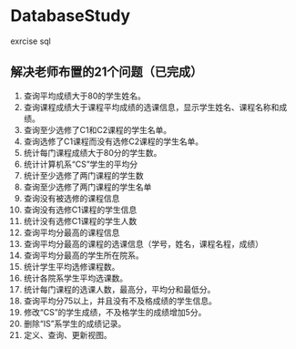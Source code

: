# DatabaseStudy
exrcise sql 
## 解决老师布置的21个问题（已完成）
1. 查询平均成绩大于80的学生姓名。	
2. 查询课程成绩大于课程平均成绩的选课信息，显示学生姓名、课程名称和成绩。
3. 查询至少选修了C1和C2课程的学生名单。
4. 查询选修了C1课程而没有选修C2课程的学生名单。
5. 统计每门课程成绩大于80分的学生数。
6. 统计计算机系“CS”学生的平均分
7. 统计至少选修了两门课程的学生数
8. 查询至少选修了两门课程的学生名单
9. 查询没有被选修的课程信息
10. 查询没有选修C1课程的学生信息
11. 统计没有选修C1课程的学生人数
12. 查询平均分最高的课程信息
13. 查询平均分最高的课程的选课信息（学号，姓名，课程名程，成绩）
14. 查询平均分最高的学生所在院系。
15. 统计学生平均选修课程数。
16. 统计各院系学生平均选课数。
17. 统计每门课程的选课人数，最高分，平均分和最低分。
18. 查询平均分75以上，并且没有不及格成绩的学生信息。
19. 修改“CS”的学生成绩，不及格学生的成绩增加5分。
20. 删除“IS”系学生的成绩记录。
21. 定义、查询、更新视图。
